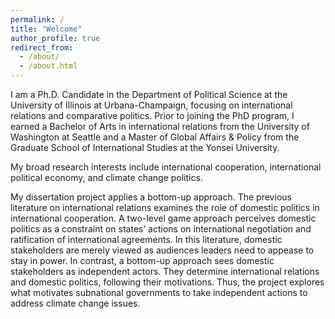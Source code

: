 ```yaml
---
permalink: /
title: "Welcome"
author_profile: true
redirect_from: 
  - /about/
  - /about.html
---
```


I am a Ph.D. Candidate in the Department of Political Science at the University of Illinois at Urbana-Champaign, focusing on international relations and comparative politics. Prior to joining the PhD program, I earned a Bachelor of Arts in international relations from the University of Washington at Seattle and a Master of Global Affairs & Policy from the Graduate School of International Studies at the Yonsei University. 

My broad research interests include international cooperation, international political economy, and climate change politics. 

My dissertation project applies a bottom-up approach. The previous literature on international relations examines the role of domestic politics in international cooperation. A two-level game approach perceives domestic politics as a constraint on states’ actions on international negotiation and ratification of international agreements. In this literature, domestic stakeholders are merely viewed as audiences leaders need to appease to stay in power. In contrast, a bottom-up approach sees domestic stakeholders as independent actors. They determine international relations and domestic politics, following their motivations. Thus, the project explores what motivates subnational governments to take independent actions to address climate change issues.

